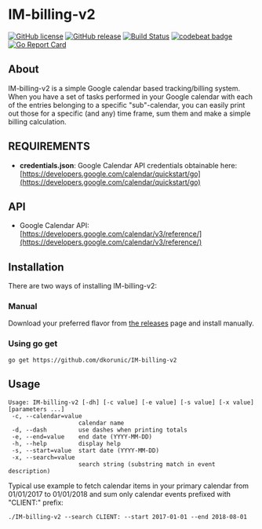 IM-billing-v2
===

[![GitHub license](https://img.shields.io/github/license/dkorunic/IM-billing-v2.svg)](https://github.com/dkorunic/IM-billing-v2/blob/master/LICENSE.txt)
[![GitHub release](https://img.shields.io/github/release/dkorunic/IM-billing-v2.svg)](https://github.com/dkorunic/IM-billing-v2/releases/latest)
[![Build Status](https://img.shields.io/travis/dkorunic/IM-billing-v2.svg)](https://travis-ci.org/dkorunic/IM-billing-v2)
[![codebeat badge](https://codebeat.co/badges/97692d96-db24-40dc-8fda-a9b5be1eb09c)](https://codebeat.co/projects/github-com-dkorunic-im-billing-v2-master)
[![Go Report Card](https://goreportcard.com/badge/github.com/dkorunic/IM-billing-v2)](https://goreportcard.com/badge/github.com/dkorunic/IM-billing-v2)

## About

IM-billing-v2 is a simple Google calendar based tracking/billing system. When you
have a set of tasks performed in your Google calendar with each of the
entries belonging to a specific "sub"-calendar, you can easily print out
those for a specific (and any) time frame, sum them and make a simple
billing calculation.

## REQUIREMENTS

* **credentials.json**: Google Calendar API credentials obtainable here: [https://developers.google.com/calendar/quickstart/go](https://developers.google.com/calendar/quickstart/go)

## API

* Google Calendar API: [https://developers.google.com/calendar/v3/reference/](https://developers.google.com/calendar/v3/reference/)

## Installation

There are two ways of installing IM-billing-v2:

### Manual

Download your preferred flavor from [the releases](https://github.com/dkorunic/IM-billing-v2/releases/latest) page and install manually.

### Using go get

```shell
go get https://github.com/dkorunic/IM-billing-v2
```

## Usage

```shell
Usage: IM-billing-v2 [-dh] [-c value] [-e value] [-s value] [-x value] [parameters ...]
 -c, --calendar=value
                    calendar name
 -d, --dash         use dashes when printing totals
 -e, --end=value    end date (YYYY-MM-DD)
 -h, --help         display help
 -s, --start=value  start date (YYYY-MM-DD)
 -x, --search=value
                    search string (substring match in event description)
```

Typical use example to fetch calendar items in your primary calendar from 01/01/2017 to 01/01/2018 and sum only calendar events prefixed with "CLIENT:" prefix:

```shell
./IM-billing-v2 --search CLIENT: --start 2017-01-01 --end 2018-08-01
```

